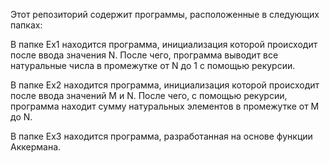 Этот репозиторий содержит программы, расположенные в следующих папках:

В папке Ex1 находится программа, инициализация которой происходит после ввода значения N. После чего, программа выводит все натуральные числа в промежутке от N до 1 с помощью рекурсии.

В папке Ex2 находится программа, инициализация которой происходит после ввода значений M и N. После чего, с помощью рекурсии, программа находит сумму натуральных элементов в промежутке от M до N.

В папке Ex3 находится программа, разработанная на основе функции Аккермана.
